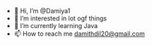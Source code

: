 - 👋 Hi, I’m @Damiya1
- 👀 I’m interested in lot ogf things
- 🌱 I’m currently learning Java
- 📫 How to reach me damithdil20@gmail.com
